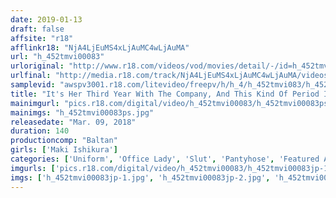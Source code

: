 ```yaml
---
date: 2019-01-13
draft: false
affsite: "r18"
afflinkr18: "NjA4LjEuMS4xLjAuMC4wLjAuMA"
url: "h_452tmvi00083"
urloriginal: "http://www.r18.com/videos/vod/movies/detail/-/id=h_452tmvi00083"
urlfinal: "http://media.r18.com/track/NjA4LjEuMS4xLjAuMC4wLjAuMA/videos/vod/movies/detail/-/id=h_452tmvi00083"
samplevid: "awspv3001.r18.com/litevideo/freepv/h/h_4/h_452tmvi083/h_452tmvi083_dmb_w.mp4"
title: "It's Her Third Year With The Company, And This Kind Of Period Is Pretty Typical"
mainimgurl: "pics.r18.com/digital/video/h_452tmvi00083/h_452tmvi00083ps.jpg"
mainimgs: "h_452tmvi00083ps.jpg"
releasedate: "Mar. 09, 2018"
duration: 140
productioncomp: "Baltan"
girls: ['Maki Ishikura']
categories: ['Uniform', 'Office Lady', 'Slut', 'Pantyhose', 'Featured Actress', 'Threesome / Foursome', 'Hi-Def']
imgurls: ['pics.r18.com/digital/video/h_452tmvi00083/h_452tmvi00083jp-1.jpg', 'pics.r18.com/digital/video/h_452tmvi00083/h_452tmvi00083jp-2.jpg', 'pics.r18.com/digital/video/h_452tmvi00083/h_452tmvi00083jp-3.jpg', 'pics.r18.com/digital/video/h_452tmvi00083/h_452tmvi00083jp-4.jpg', 'pics.r18.com/digital/video/h_452tmvi00083/h_452tmvi00083jp-5.jpg', 'pics.r18.com/digital/video/h_452tmvi00083/h_452tmvi00083jp-6.jpg', 'pics.r18.com/digital/video/h_452tmvi00083/h_452tmvi00083jp-7.jpg', 'pics.r18.com/digital/video/h_452tmvi00083/h_452tmvi00083jp-8.jpg', 'pics.r18.com/digital/video/h_452tmvi00083/h_452tmvi00083jp-9.jpg', 'pics.r18.com/digital/video/h_452tmvi00083/h_452tmvi00083jp-10.jpg', 'pics.r18.com/digital/video/h_452tmvi00083/h_452tmvi00083jp-11.jpg', 'pics.r18.com/digital/video/h_452tmvi00083/h_452tmvi00083jp-12.jpg', 'pics.r18.com/digital/video/h_452tmvi00083/h_452tmvi00083jp-13.jpg', 'pics.r18.com/digital/video/h_452tmvi00083/h_452tmvi00083jp-14.jpg', 'pics.r18.com/digital/video/h_452tmvi00083/h_452tmvi00083jp-15.jpg', 'pics.r18.com/digital/video/h_452tmvi00083/h_452tmvi00083jp-16.jpg', 'pics.r18.com/digital/video/h_452tmvi00083/h_452tmvi00083jp-17.jpg', 'pics.r18.com/digital/video/h_452tmvi00083/h_452tmvi00083jp-18.jpg', 'pics.r18.com/digital/video/h_452tmvi00083/h_452tmvi00083jp-19.jpg', 'pics.r18.com/digital/video/h_452tmvi00083/h_452tmvi00083jp-20.jpg']
imgs: ['h_452tmvi00083jp-1.jpg', 'h_452tmvi00083jp-2.jpg', 'h_452tmvi00083jp-3.jpg', 'h_452tmvi00083jp-4.jpg', 'h_452tmvi00083jp-5.jpg', 'h_452tmvi00083jp-6.jpg', 'h_452tmvi00083jp-7.jpg', 'h_452tmvi00083jp-8.jpg', 'h_452tmvi00083jp-9.jpg', 'h_452tmvi00083jp-10.jpg', 'h_452tmvi00083jp-11.jpg', 'h_452tmvi00083jp-12.jpg', 'h_452tmvi00083jp-13.jpg', 'h_452tmvi00083jp-14.jpg', 'h_452tmvi00083jp-15.jpg', 'h_452tmvi00083jp-16.jpg', 'h_452tmvi00083jp-17.jpg', 'h_452tmvi00083jp-18.jpg', 'h_452tmvi00083jp-19.jpg', 'h_452tmvi00083jp-20.jpg']
---
```

